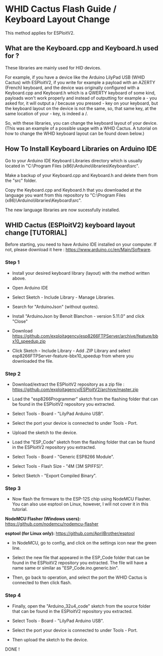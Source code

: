 # WHID Cactus Flash Guide / Keyboard Layout Change
This method applies for ESPloitV2.

## What are the Keyboard.cpp and Keyboard.h used for ?
These libraries are mainly used for HID devices. 

For example, if you have a device like the Arduino LilyPad USB (WHID Cactus) with ESPloitV2, if you write for example a payload with an AZERTY (French) keyboard, and the device was originally configured with a Keyboard.cpp and Keyboard.h which is a QWERTY keyboard of some kind, payloads won't work properly and instead of outputting for example a - you asked for, it will output a / because you pressed - key on your keyboard, but the keyboard layout on the device is not the same, so, that same key, at the same location of your - key, is indeed a /. 

So, with these libraries, you can change the keyboard layout of your device. (This was an example of a possible usage with a WHID Cactus. A tutorial on how to change the WHID keyboard layout can be found down below.)

## How To Install Keyboard Libraries on Arduino IDE
Go to your Arduino IDE Keyboard Libraries directory which is usually located in "C:\Program Files (x86)\Arduino\libraries\Keyboard\src".

Make a backup of your Keyboard.cpp and Keyboard.h and delete them from the "src" folder.

Copy the Keyboard.cpp and Keyboard.h that you downloaded at the language you want from this repository to "C:\Program Files (x86)\Arduino\libraries\Keyboard\src".

The new language libraries are now sucessfully installed.

## WHID Cactus (ESPloitV2) keyboard layout change [TUTORIAL]
Before starting, you need to have Arduino IDE installed on your computer. If not, please download it here : https://www.arduino.cc/en/Main/Software.

### Step 1

* Install your desired keyboard library (layout) with the method written above.

* Open Arduino IDE

* Select Sketch - Include Library - Manage Libraries. 

* Search for "ArduinoJson" (without quotes).

* Install "ArduinoJson by Benoit Blanchon - version 5.11.0" and click "Close"   

* Download https://github.com/exploitagency/esp8266FTPServer/archive/feature/bbx10_speedup.zip

* Click Sketch - Include Library - Add .ZIP Library and select esp8266FTPServer-feature-bbx10_speedup from where you downloaded the file.

### Step 2

* Download/extract the ESPloitV2 repository as a zip file : https://github.com/exploitagency/ESPloitV2/archive/master.zip

* Load the "esp8266Programmer" sketch from the flashing folder that can be found in the ESPloitV2 repository you extracted.

* Select Tools - Board - "LilyPad Arduino USB".

* Select the port your device is connected to under Tools - Port.

* Upload the sketch to the device.

* Load the "ESP_Code" sketch from the flashing folder that can be found in the ESPloitV2 repository you extracted.

* Select Tools - Board - "Generic ESP8266 Module".

* Select Tools - Flash Size - "4M (3M SPIFFS)".

* Select Sketch - "Export Compiled Binary".

### Step 3

* Now flash the firmware to the ESP-12S chip using NodeMCU Flasher. You can also use esptool on Linux, however, I will not cover it in this tutorial.

**NodeMCU Flasher (Windows users):** https://github.com/nodemcu/nodemcu-flasher

**esptool (for Linux only):** https://github.com/AprilBrother/esptool

* In NodeMCU, go to config, and click on the settings icon near the green line.

* Select the new file that appeared in the ESP_Code folder that can be found in the ESPloitV2 repository you extracted. The file will have a name same or similar as "ESP_Code.ino.generic.bin".

* Then, go back to operation, and select the port the WHID Cactus is connected to then click flash.

### Step 4

* Finally, open the "Arduino_32u4_code" sketch from the source folder that can be found in the ESPloitV2 repository you extracted.

* Select Tools - Board - "LilyPad Arduino USB".

* Select the port your device is connected to under Tools - Port.

* Then upload the sketch to the device.

DONE !
